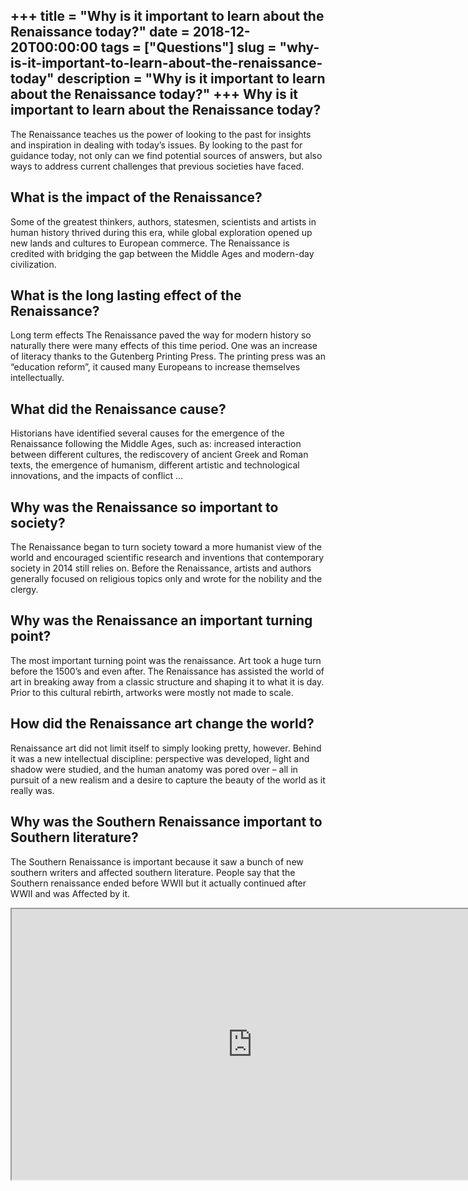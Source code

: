 +++
title = "Why is it important to learn about the Renaissance today?"
date = 2018-12-20T00:00:00
tags = ["Questions"]
slug = "why-is-it-important-to-learn-about-the-renaissance-today"
description = "Why is it important to learn about the Renaissance today?"
+++
Why is it important to learn about the Renaissance today?
---------------------------------------------------------

The Renaissance teaches us the power of looking to the past for insights and inspiration in dealing with today’s issues. By looking to the past for guidance today, not only can we find potential sources of answers, but also ways to address current challenges that previous societies have faced.

What is the impact of the Renaissance?
--------------------------------------

Some of the greatest thinkers, authors, statesmen, scientists and artists in human history thrived during this era, while global exploration opened up new lands and cultures to European commerce. The Renaissance is credited with bridging the gap between the Middle Ages and modern-day civilization.

What is the long lasting effect of the Renaissance?
---------------------------------------------------

Long term effects The Renaissance paved the way for modern history so naturally there were many effects of this time period. One was an increase of literacy thanks to the Gutenberg Printing Press. The printing press was an “education reform”, it caused many Europeans to increase themselves intellectually.

What did the Renaissance cause?
-------------------------------

Historians have identified several causes for the emergence of the Renaissance following the Middle Ages, such as: increased interaction between different cultures, the rediscovery of ancient Greek and Roman texts, the emergence of humanism, different artistic and technological innovations, and the impacts of conflict …

Why was the Renaissance so important to society?
------------------------------------------------

The Renaissance began to turn society toward a more humanist view of the world and encouraged scientific research and inventions that contemporary society in 2014 still relies on. Before the Renaissance, artists and authors generally focused on religious topics only and wrote for the nobility and the clergy.

Why was the Renaissance an important turning point?
---------------------------------------------------

The most important turning point was the renaissance. Art took a huge turn before the 1500’s and even after. The Renaissance has assisted the world of art in breaking away from a classic structure and shaping it to what it is day. Prior to this cultural rebirth, artworks were mostly not made to scale.

How did the Renaissance art change the world?
---------------------------------------------

Renaissance art did not limit itself to simply looking pretty, however. Behind it was a new intellectual discipline: perspective was developed, light and shadow were studied, and the human anatomy was pored over – all in pursuit of a new realism and a desire to capture the beauty of the world as it really was.

Why was the Southern Renaissance important to Southern literature?
------------------------------------------------------------------

The Southern Renaissance is important because it saw a bunch of new southern writers and affected southern literature. People say that the Southern renaissance ended before WWII but it actually continued after WWII and was Affected by it.

<iframe allow="accelerometer; autoplay; clipboard-write; encrypted-media; gyroscope; picture-in-picture" allowfullscreen="" class="__youtube_prefs__  epyt-is-override  no-lazyload" data-no-lazy="1" data-origheight="433" data-origwidth="770" data-skipgform_ajax_framebjll="" height="433" id="_ytid_26845" loading="lazy" src="https://www.youtube.com/embed/fI1OeMmwYjU?enablejsapi=1&autoplay=0&cc_load_policy=0&cc_lang_pref=&iv_load_policy=1&loop=0&modestbranding=0&rel=1&fs=1&playsinline=0&autohide=2&theme=dark&color=red&controls=1&" title="YouTube player" width="770"></iframe>